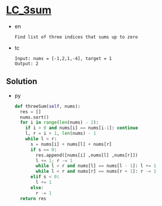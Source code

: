 # [LC_3sum](https://leetcode.com/problems/3sum)

* en

  ```en
  Find list of three indices that sums up to zero
  ```

* tc

  ```tc
  Input: nums = [-1,2,1,-4], target = 1
  Output: 2
  ```

## Solution

* py

  ```py
  def threeSum(self, nums):
    res = []
    nums.sort()
    for i in range(len(nums) - 2):
      if i > 0 and nums[i] == nums[i-1]: continue
      l, r = i + 1, len(nums) - 1
      while l < r:
        s = nums[i] + nums[l] + nums[r]
        if s == 0:
          res.append([nums[i] ,nums[l] ,nums[r]])
          l += 1; r -= 1
          while l < r and nums[l] == nums[l - 1]: l += 1
          while l < r and nums[r] == nums[r + 1]: r -= 1
        elif s < 0:
          l += 1
        else:
          r -= 1
    return res
  ```
